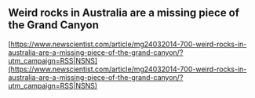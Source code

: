 ## Weird rocks in Australia are a missing piece of the Grand Canyon
  
  [https://www.newscientist.com/article/mg24032014-700-weird-rocks-in-australia-are-a-missing-piece-of-the-grand-canyon/?utm_campaign=RSS|NSNS](https://www.newscientist.com/article/mg24032014-700-weird-rocks-in-australia-are-a-missing-piece-of-the-grand-canyon/?utm_campaign=RSS|NSNS)